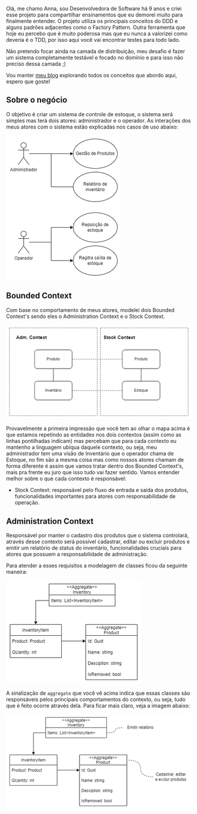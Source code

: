 Olá, me chamo Anna, sou Desenvolvedora de Software há 9 anos e criei esse projeto para compartilhar ensinamentos que eu demorei muito para finalmente entender. O projeto utiliza os principais conceitos do DDD e alguns padrões adjacentes como o Factory Pattern. Outra ferramenta que hoje eu percebo que é muito poderosa mas que eu nunca a valorizei como deveria é o TDD, por isso aqui você vai encontrar testes para todo lado.

Não pretendo focar ainda na camada de distribuição, meu desafio é fazer um sistema completamente testável e focado no domínio e para isso não preciso dessa camada ;)

Vou manter [meu blog](https://dev.to/devannalaura) explorando todos os conceitos que abordo aqui, espero que goste!

## Sobre o negócio

O objetivo é criar um sistema de controle de estoque, o sistema será simples mas terá dois atores: administrador e o operador. As interações dos meus atores com o sistema estão explicadas nos casos de uso abaixo:

![Casos de uso](./docs/images/use-case.drawio.png)

## Bounded Context

Com base no comportamento de meus atores, modelei dois Bounded Context's sendo eles o Administration Context e o Stock Context.

![Context map](./docs/images/context-map.drawio.png)

Provavelmente a primeira impressão que você tem ao olhar o mapa acima é que estamos repetindo as entidades nos dois contextos (assim como as linhas pontilhadas indicam) mas percebam que para cada contexto eu mantenho a linguagem ubíqua daquele contexto, ou seja, meu administrador tem uma visão de Inventário que o operador chama de Estoque, no fim são a mesma coisa mas como nossos atores chamam de forma diferente é assim que vamos tratar dentro dos Bounded Context's, mais pra frente eu juro que isso tudo vai fazer sentido. Vamos entender melhor sobre o que cada contexto é responsável:

- Stock Context: responsável pelo fluxo de entrada e saída dos produtos, funcionalidades importantes para atores com responsabilidade de operação.

## Administration Context
Responsável por manter o cadastro dos produtos que o sistema controlará, através desse contexto será possível cadastrar, editar ou excluir produtos e emitir um relatório de status do inventário, funcionalidades cruciais para atores que possuem a responsabilidade de administração.

Para atender a esses requisitos a modelagem de classes ficou da seguinte maneira:

![Diagrama de classes](./docs/images/adm-context-class.drawio.png)

A sinalização de `aggregate` que você vê acima indica que essas classes são responsáveis pelos principais comportamentos do contexto, ou seja, tudo que é feito ocorre através dela. Para ficar mais claro, veja a imagem abaixo:

![Diagrama de classes](./docs/images/adm-context-class-aggregate.drawio.png)

